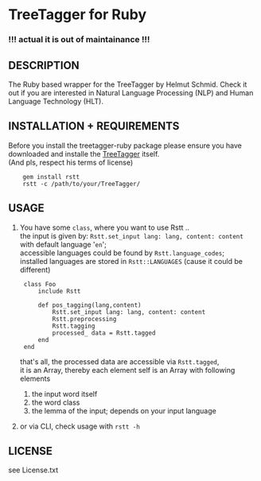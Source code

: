 TreeTagger for Ruby
===================

### !!! actual it is out of maintainance !!!

DESCRIPTION
-----------

The Ruby based wrapper for the TreeTagger by Helmut Schmid.
Check it out if you are interested
in Natural Language Processing (NLP) and Human Language Technology (HLT).

INSTALLATION + REQUIREMENTS
---------------------------

Before you install the treetagger-ruby package please ensure you have downloaded and installe the [TreeTagger](http://www.ims.uni-stuttgart.de/projekte/corplex/TreeTagger/) itself.  
(And pls, respect his terms of license)

		gem install rstt
		rstt -c /path/to/your/TreeTagger/

USAGE
-----

1. You have some `class`, where you want to use Rstt ..  
the input is given by: `Rstt.set_input lang: lang, content: content` with default language '`en`';  
accessible languages could be found by `Rstt.language_codes`;  
installed languages are stored in `Rstt::LANGUAGES` (cause it could be different)

		class Foo
			include Rstt
			
			def pos_tagging(lang,content)
				Rstt.set_input lang: lang, content: content
				Rstt.preprocessing
				Rstt.tagging
				processed_ data = Rstt.tagged
			end
		end

	that's all, the processed data are accessible via `Rstt.tagged`,  
	it is an Array, thereby each element self is an Array with following elements

	1. the input word itself
	2. the word class
	3. the lemma of the input; depends on your input language

2. or via CLI, check usage with `rstt -h`

LICENSE
-------

see License.txt
